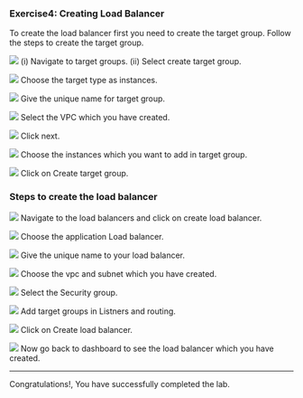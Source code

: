 
### Exercise4: Creating Load Balancer

To create the load balancer first you need to create the target group.
Follow the steps to create the target group.

![](./images/elb1.png)
(i) Navigate to target groups.
(ii) Select create target group.

![](./images/elb2.png)
Choose the target type as instances.

![](./images/elb3.png)
Give the unique name for target group.

![](./images/elb4.png)
Select the VPC which you have created.

![](./images/elb5.png)
Click next.

![](./images/elb6.png)
Choose the instances which you want to add in target group.

![](./images/elb7.png)
Click on Create target group.

### Steps to create the load balancer
![](./images/elb8.png)
Navigate to the load balancers and click on create load balancer.

![](./images/elb9.png)
Choose the application Load balancer.

![](./images/elb10.png)
Give the unique name to your load balancer.

![](./images/elb11.png)
Choose the vpc and subnet which you have created.

![](./images/elb12.png)
Select the Security group.

![](./images/elb13.png)
Add target groups in Listners and routing.

![](./images/elb14.png)
Click on Create load balancer.

![](./images/elb15.png)
Now go back to dashboard to see the load balancer which you have created.

----
Congratulations!, You have successfully completed the lab.